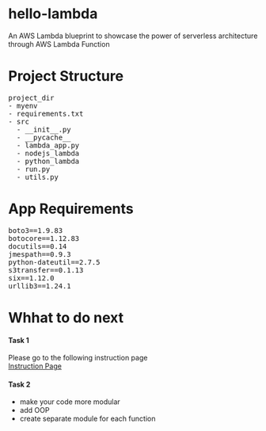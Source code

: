 # hello-lambda
An AWS Lambda blueprint to showcase the power of serverless architecture through AWS Lambda Function


# Project Structure
<pre>
project_dir
- myenv
- requirements.txt
- src
  - __init__.py
  - __pycache__
  - lambda_app.py
  - nodejs_lambda
  - python_lambda
  - run.py
  - utils.py
</pre>


# App Requirements
<pre>
boto3==1.9.83
botocore==1.12.83
docutils==0.14
jmespath==0.9.3
python-dateutil==2.7.5
s3transfer==0.1.13
six==1.12.0
urllib3==1.24.1
</pre>


# Whhat to do next

#### Task 1
Please go to the following instruction page
<br>
[Instruction Page](https://github.com/arifulhaqueuc/hello-lambda/blob/master/UpNext.MD)


#### Task 2
 - make your code more modular
 - add OOP
 - create separate module for each function
 
 
